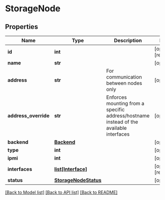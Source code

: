 # StorageNode

## Properties

Name | Type | Description | Notes
------------ | ------------- | ------------- | -------------
**id** | **int** |  | [optional] [readonly] 
**name** | **str** |  | [optional] 
**address** | **str** | For communication between nodes only | [optional] 
**address_override** | **str** | Enforces mounting from a specific address/hostname instead of the available interfaces | [optional] 
**backend** | [**Backend**](Backend.md) |  | [optional] 
**type** | **int** |  | [optional] 
**ipmi** | **int** |  | [optional] 
**interfaces** | [**list[Interface]**](Interface.md) |  | [optional] [readonly] 
**status** | [**StorageNodeStatus**](StorageNodeStatus.md) |  | [optional] 

[[Back to Model list]](../#documentation-for-models) [[Back to API list]](../#documentation-for-api-endpoints) [[Back to README]](../)


